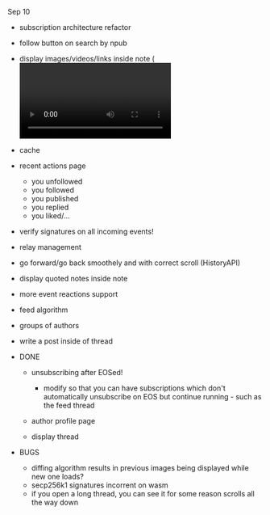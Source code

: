 Sep 10
* subscription architecture refactor
* follow button on search by npub
* display images/videos/links inside note (<video> <img> tags plus max-width:30% to preserve aspect ratio)


* cache
* recent actions page
    * you unfollowed 
    * you followed
    * you published
    * you replied
    * you liked/...
* verify signatures on all incoming events!
* relay management
* go forward/go back smoothely and with correct scroll (HistoryAPI)
* display quoted notes inside note
* more event reactions support
* feed algorithm
* groups of authors
* write a post inside of thread

* DONE 
    * unsubscribing after EOSed!
        * modify so that you can have subscriptions which don't automatically unsubscribe on  EOS but continue running - such as the feed thread

    * author profile page
    * display thread

* BUGS
    * diffing algorithm results in previous images being displayed while new one loads?
    * secp256k1 signatures incorrent on wasm
    * if you open a long thread, you can see it for some reason scrolls all the way down